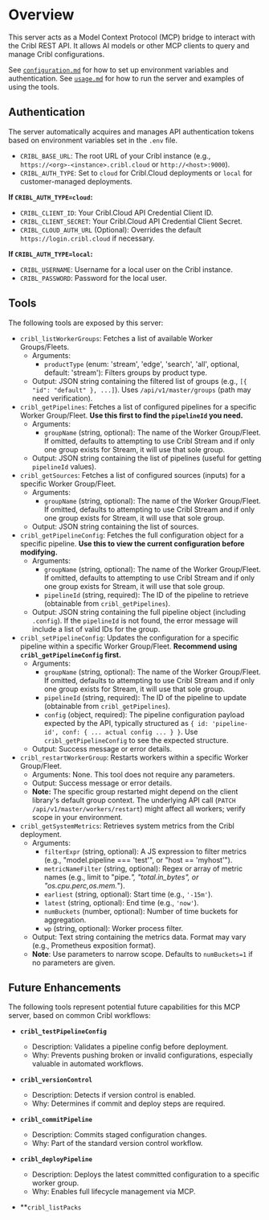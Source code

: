 # Overview

This server acts as a Model Context Protocol (MCP) bridge to interact with the Cribl REST API.
It allows AI models or other MCP clients to query and manage Cribl configurations.

See [`configuration.md`](./configuration.md) for how to set up environment variables and authentication.
See [`usage.md`](./usage.md) for how to run the server and examples of using the tools.

## Authentication

The server automatically acquires and manages API authentication tokens based on environment variables set in the `.env` file.

*   `CRIBL_BASE_URL`: The root URL of your Cribl instance (e.g., `https://<org>-<instance>.cribl.cloud` or `http://<host>:9000`).
*   `CRIBL_AUTH_TYPE`: Set to `cloud` for Cribl.Cloud deployments or `local` for customer-managed deployments.

**If `CRIBL_AUTH_TYPE=cloud`:**
*   `CRIBL_CLIENT_ID`: Your Cribl.Cloud API Credential Client ID.
*   `CRIBL_CLIENT_SECRET`: Your Cribl.Cloud API Credential Client Secret.
*   `CRIBL_CLOUD_AUTH_URL` (Optional): Overrides the default `https://login.cribl.cloud` if necessary.

**If `CRIBL_AUTH_TYPE=local`:**
*   `CRIBL_USERNAME`: Username for a local user on the Cribl instance.
*   `CRIBL_PASSWORD`: Password for the local user.

## Tools

The following tools are exposed by this server:

*   `cribl_listWorkerGroups`: Fetches a list of available Worker Groups/Fleets.
    *   Arguments:
        *   `productType` (enum: 'stream', 'edge', 'search', 'all', optional, default: 'stream'): Filters groups by product type.
    *   Output: JSON string containing the filtered list of groups (e.g., `[{ "id": "default" }, ...]`). Uses `/api/v1/master/groups` (path may need verification).
*   `cribl_getPipelines`: Fetches a list of configured pipelines for a specific Worker Group/Fleet. **Use this first to find the `pipelineId` you need.**
    *   Arguments:
        *   `groupName` (string, optional): The name of the Worker Group/Fleet. If omitted, defaults to attempting to use Cribl Stream and if only one group exists for Stream, it will use that sole group.
    *   Output: JSON string containing the list of pipelines (useful for getting `pipelineId` values).
*   `cribl_getSources`: Fetches a list of configured sources (inputs) for a specific Worker Group/Fleet.
    *   Arguments:
        *   `groupName` (string, optional): The name of the Worker Group/Fleet. If omitted, defaults to attempting to use Cribl Stream and if only one group exists for Stream, it will use that sole group.
    *   Output: JSON string containing the list of sources.
*   `cribl_getPipelineConfig`: Fetches the full configuration object for a specific pipeline. **Use this to view the current configuration before modifying.**
    *   Arguments:
        *   `groupName` (string, optional): The name of the Worker Group/Fleet. If omitted, defaults to attempting to use Cribl Stream and if only one group exists for Stream, it will use that sole group.
        *   `pipelineId` (string, required): The ID of the pipeline to retrieve (obtainable from `cribl_getPipelines`).
    *   Output: JSON string containing the full pipeline object (including `.config`). If the `pipelineId` is not found, the error message will include a list of valid IDs for the group.
*   `cribl_setPipelineConfig`: Updates the configuration for a specific pipeline within a specific Worker Group/Fleet. **Recommend using `cribl_getPipelineConfig` first.**
    *   Arguments:
        *   `groupName` (string, optional): The name of the Worker Group/Fleet. If omitted, defaults to attempting to use Cribl Stream and if only one group exists for Stream, it will use that sole group.
        *   `pipelineId` (string, required): The ID of the pipeline to update (obtainable from `cribl_getPipelines`).
        *   `config` (object, required): The pipeline configuration payload expected by the API, typically structured as `{ id: 'pipeline-id', conf: { ... actual config ... } }`. Use `cribl_getPipelineConfig` to see the expected structure.
    *   Output: Success message or error details.
*   `cribl_restartWorkerGroup`: Restarts workers within a specific Worker Group/Fleet.
    *   Arguments: None. This tool does not require any parameters.
    *   Output: Success message or error details.
    *   **Note:** The specific group restarted might depend on the client library's default group context. The underlying API call (`PATCH /api/v1/master/workers/restart`) might affect all workers; verify scope in your environment.
*   `cribl_getSystemMetrics`: Retrieves system metrics from the Cribl deployment.
    *   Arguments:
        *   `filterExpr` (string, optional): A JS expression to filter metrics (e.g., "model.pipeline === 'test'", or "host == 'myhost'").
        *   `metricNameFilter` (string, optional): Regex or array of metric names (e.g., limit to "pipe.*", "total.in_bytes", or "os.cpu.perc,os.mem.*").
        *   `earliest` (string, optional): Start time (e.g., `'-15m'`).
        *   `latest` (string, optional): End time (e.g., `'now'`).
        *   `numBuckets` (number, optional): Number of time buckets for aggregation.
        *   `wp` (string, optional): Worker process filter.
    *   Output: Text string containing the metrics data. Format may vary (e.g., Prometheus exposition format).
    *   **Note**: Use parameters to narrow scope. Defaults to `numBuckets=1` if no parameters are given.

## Future Enhancements

The following tools represent potential future capabilities for this MCP server, based on common Cribl workflows:

*   **`cribl_testPipelineConfig`**
    *   Description: Validates a pipeline config before deployment.
    *   Why: Prevents pushing broken or invalid configurations, especially valuable in automated workflows.

*   **`cribl_versionControl`**
    *   Description: Detects if version control is enabled.
    *   Why: Determines if commit and deploy steps are required.

*   **`cribl_commitPipeline`**
    *   Description: Commits staged configuration changes.
    *   Why: Part of the standard version control workflow.

*   **`cribl_deployPipeline`**
    *   Description: Deploys the latest committed configuration to a specific worker group.
    *   Why: Enables full lifecycle management via MCP.

*   **`cribl_listPacks`